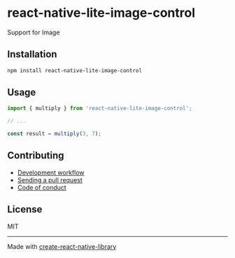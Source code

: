 # react-native-lite-image-control

Support for Image

## Installation


```sh
npm install react-native-lite-image-control
```


## Usage


```js
import { multiply } from 'react-native-lite-image-control';

// ...

const result = multiply(3, 7);
```


## Contributing

- [Development workflow](CONTRIBUTING.md#development-workflow)
- [Sending a pull request](CONTRIBUTING.md#sending-a-pull-request)
- [Code of conduct](CODE_OF_CONDUCT.md)

## License

MIT

---

Made with [create-react-native-library](https://github.com/callstack/react-native-builder-bob)
